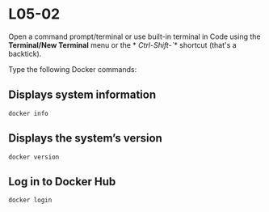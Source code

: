 # L05-02

Open a command prompt/terminal or use built-in terminal in Code using the **Terminal/New Terminal** menu or the *
*Ctrl-Shift-`** shortcut (that's a backtick).

Type the following Docker commands:

## Displays system information

    docker info

## Displays the system’s version

    docker version

## Log in to Docker Hub

    docker login
